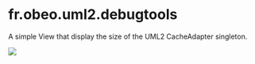 fr.obeo.uml2.debugtools
=======================

A simple View that display the size of the UML2 CacheAdapter singleton.

![](http://imageshack.us/a/img820/166/uml2debugtool.png)